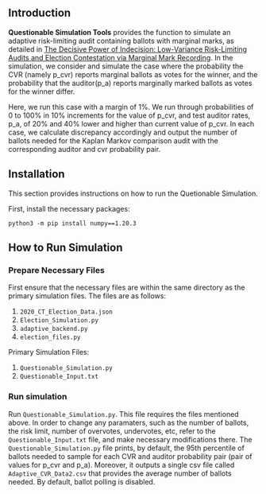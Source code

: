 ## Introduction

**Questionable Simulation Tools** provides the function to simulate an adaptive risk-limiting audit containing ballots with marginal marks, as detailed in [The Decisive Power of Indecision: Low-Variance Risk-Limiting Audits and Election Contestation via Marginal Mark Recording](https://arxiv.org/abs/2402.06515). In the simulation, we consider and simulate the case where the probability the CVR (namely p_cvr) reports marginal ballots as votes for the winner, and the probability that the auditor(p_a) reports marginally marked ballots as votes for the winner differ. 

Here, we run this case with a margin of 1%. We run through probabilities of 0 to 100% in 10% increments for the value of p_cvr, and test auditor rates, p_a, of 20% and 40% lower and higher than current value of p_cvr. In each case, we calculate discrepancy accordingly and output the number of ballots needed for the Kaplan Markov comparison audit with the corresponding auditor and cvr probability pair. 

## Installation

This section provides instructions on how to run the Quetionable Simulation. 

First, install the necessary packages:

	python3 -m pip install numpy==1.20.3

## How to Run Simulation
### Prepare Necessary Files

First ensure that the necessary files are within the same directory as the primary simulation files. The files are as follows:
1) `2020_CT_Election_Data.json`
2) `Election_Simulation.py`
3) `adaptive_backend.py`
4) `election_files.py`

Primary Simulation Files:
1) `Questionable_Simulation.py`
2) `Questionable_Input.txt`

### Run simulation

Run `Questionable_Simulation.py`. This file requires the files mentioned above. In order to change any paramaters, such as the number of ballots, the risk limit, number of overvotes, undervotes, etc, refer to the `Questionable_Input.txt` file, and make necessary modifications there. The `Questionable_Simulation.py` file prints, by default, the 95th percentile of ballots needed to sample for each CVR and auditor probability pair (pair of values for p_cvr and p_a). Moreover, it outputs a single csv file called `Adaptive_CVR_Data2.csv` that provides the average number of ballots needed. By default, ballot polling is disabled. 

